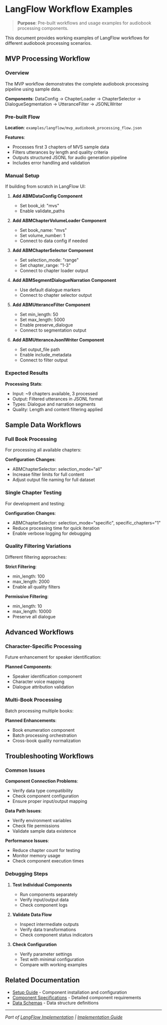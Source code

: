 # LangFlow Workflow Examples

> **Purpose**: Pre-built workflows and usage examples for audiobook processing components.

This document provides working examples of LangFlow workflows for different audiobook processing scenarios.

## MVP Processing Workflow

### Overview

The MVP workflow demonstrates the complete audiobook processing pipeline using sample data.

**Components**: DataConfig → ChapterLoader → ChapterSelector → DialogueSegmentation → UtteranceFilter → JSONLWriter

### Pre-built Flow

**Location**: `examples/langflow/mvp_audiobook_processing_flow.json`

**Features**:

- Processes first 3 chapters of MVS sample data
- Filters utterances by length and quality criteria
- Outputs structured JSONL for audio generation pipeline
- Includes error handling and validation

### Manual Setup

If building from scratch in LangFlow UI:

1. **Add ABMDataConfig Component**
   - Set book_id: "mvs"
   - Enable validate_paths

2. **Add ABMChapterVolumeLoader Component**
   - Set book_name: "mvs"
   - Set volume_number: 1
   - Connect to data config if needed

3. **Add ABMChapterSelector Component**
   - Set selection_mode: "range"
   - Set chapter_range: "1-3"
   - Connect to chapter loader output

4. **Add ABMSegmentDialogueNarration Component**
   - Use default dialogue markers
   - Connect to chapter selector output

5. **Add ABMUtteranceFilter Component**
   - Set min_length: 50
   - Set max_length: 5000
   - Enable preserve_dialogue
   - Connect to segmentation output

6. **Add ABMUtteranceJsonlWriter Component**
   - Set output_file path
   - Enable include_metadata
   - Connect to filter output

### Expected Results

**Processing Stats**:

- Input: ~9 chapters available, 3 processed
- Output: Filtered utterances in JSONL format
- Types: Dialogue and narration segments
- Quality: Length and content filtering applied

## Sample Data Workflows

### Full Book Processing

For processing all available chapters:

**Configuration Changes**:

- ABMChapterSelector: selection_mode="all"
- Increase filter limits for full content
- Adjust output file naming for full dataset

### Single Chapter Testing

For development and testing:

**Configuration Changes**:

- ABMChapterSelector: selection_mode="specific", specific_chapters="1"
- Reduce processing time for quick iteration
- Enable verbose logging for debugging

### Quality Filtering Variations

Different filtering approaches:

**Strict Filtering**:

- min_length: 100
- max_length: 2000
- Enable all quality filters

**Permissive Filtering**:

- min_length: 10
- max_length: 10000
- Preserve all dialogue

## Advanced Workflows

### Character-Specific Processing

Future enhancement for speaker identification:

**Planned Components**:

- Speaker identification component
- Character voice mapping
- Dialogue attribution validation

### Multi-Book Processing

Batch processing multiple books:

**Planned Enhancements**:

- Book enumeration component
- Batch processing orchestration
- Cross-book quality normalization

## Troubleshooting Workflows

### Common Issues

**Component Connection Problems**:

- Verify data type compatibility
- Check component configuration
- Ensure proper input/output mapping

**Data Path Issues**:

- Verify environment variables
- Check file permissions
- Validate sample data existence

**Performance Issues**:

- Reduce chapter count for testing
- Monitor memory usage
- Check component execution times

### Debugging Steps

1. **Test Individual Components**
   - Run components separately
   - Verify input/output data
   - Check component logs

2. **Validate Data Flow**
   - Inspect intermediate outputs
   - Verify data transformations
   - Check component status indicators

3. **Check Configuration**
   - Verify parameter settings
   - Test with minimal configuration
   - Compare with working examples

## Related Documentation

- [Setup Guide](SETUP_GUIDE.md) - Component installation and configuration
- [Component Specifications](../../02-specifications/components/README.md) - Detailed component requirements
- [Data Schemas](../../02-specifications/data-schemas/README.md) - Data structure definitions

---

*Part of [LangFlow Implementation](README.md) | [Implementation Guide](../README.md)*
